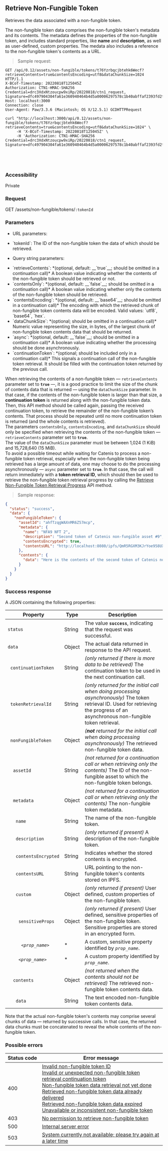 ## Retrieve Non-Fungible Token

Retrieves the data associated with a non-fungible token.

<aside class="notice">
The non-fungible token data comprises the non-fungible token's metadata and its contents. The metadata defines the
 properties of the non-fungible token, and includes standard properties, like <b>name</b> and <b>description</b>, as
 well as user-defined, custom properties. The medata also includes a reference to the non-fungible token's contents as
 a URL.
</aside>

> Sample request:

```http--raw
GET /api/0.12/assets/non-fungible/tokens/t76Yzrbqcjbtehk6Wecf?retrieveContents=true&contentsEncoding=utf8&dataChunkSize=1024 HTTP/1.1
X-BCoT-Timestamp: 20220818T125045Z
Authorization: CTN1-HMAC-SHA256 Credential=drc3XdxNtzoucpw9xiRp/20220818/ctn1_request, Signature=dfc497904304fa61e360940464b4d5a00006297578c1b40abffaf2393fd2fae0
Host: localhost:3000
Connection: close
User-Agent: Paw/3.3.6 (Macintosh; OS X/12.5.1) GCDHTTPRequest
```

```shell
curl "http://localhost:3000/api/0.12/assets/non-fungible/tokens/t76Yzrbqcjbtehk6Wecf?retrieveContents=true&contentsEncoding=utf8&dataChunkSize=1024" \
     -H 'X-BCoT-Timestamp: 20220818T125045Z' \
     -H 'Authorization: CTN1-HMAC-SHA256 Credential=drc3XdxNtzoucpw9xiRp/20220818/ctn1_request, Signature=dfc497904304fa61e360940464b4d5a00006297578c1b40abffaf2393fd2fae0'
```

```html--javascript
```

```javascript--node
```

```php
```

```rust
```

### Accessibility

Private

### Request

GET /assets/non-fungible/tokens/`:tokenId`

### Parameters

<!-- Note: we are not using the native markdown list feature for the second level items because the generated
        HTML has no space to the following first level item -->
- URL parameters:
<ul class="parameterList">
  <li>`tokenId`: The ID of the non-fungible token the data of which should be retrieved.</li>
</ul>

- Query string parameters:
<ul class="parameterList">
  <li>`retrieveContents`: *(optional, default: __`true`__; should be omitted in a continuation call)* A boolean value indicating whether the contents of the non-fungible token should be retrieved or not. </li>
  <li>`contentsOnly`: *(optional, default: __`false`__; should be omitted in a continuation call)* A boolean value indicating whether only the contents of the non-fungible token should be retrieved. </li>
  <li>`contentsEncoding`: *(optional, default: __`base64`__; should be omitted in a continuation call)* The encoding with which the retrieved chunk of non-fungible token contents data will be encoded. Valid values: `utf8`, `base64`, `hex`. </li>
  <li>`dataChunkSize`: *(optional; should be omitted in a continuation call)* Numeric value representing the size, in bytes, of the largest chunk of non-fungible token contents data that should be returned.</li>
  <li>`async`: *(optional, default: __`false`__; should be omitted in a continuation call)* A boolean value indicating whether the processing should be done asynchronously.</li>
  <li>`continuationToken`: *(optional; should be included only in a continuation call)* This signals a continuation call of the non-fungible token retrieval. It should be filled with the continuation token returned by the previous call.</li>
</ul>

<aside class="notice">
When retrieving the contents of a non-fungible token — <code>retrieveContents</code> parameter set to <code><b>true</b></code> —,
 it is a good practice to limit the size of the chunk of contents data that is returned — using the <code>dataChunkSize</code>
 parameter. In that case, if the contents of the non-fungible token is larger than that size, a <b>continuation token</b>
 is returned along with the non-fungible token data. Then, this API method should be called again, passing the received
 continuation token, to retrieve the remainder of the non-fungible token’s contents. That process should be repeated
 until no more continuation token is returned (and the whole contents is retrieved).
</aside>

<aside class="warning">
The parameters <code>contentsOnly</code>, <code>contentsEncoding</code>, and <code>dataChunkSize</code> should only be
 specified when retrieving the contents of the non-fungible token — <code>retrieveContents</code> parameter set to <code><b>true</b></code>.
</aside>

<aside class="warning">
The value of the <code>dataChunkSize</code> parameter must be between 1,024 (1 KiB) and 15,728,640 (15 MiB).
</aside>

<aside class="notice">
To avoid a possible timeout while waiting for Catenis to process a non-fungible token retrieval, especially when the
 non-fungible token being retrieved has a large amount of data, one may choose to do the processing asynchronously
 — <code>async</code> parameter set to <code><b>true</b></code>. In that case, the call will return immediately with a
 <b>token retrieval ID</b>, which should then be used to retrieve the non-fungible token retrieval progress by calling
 the <a href="#retrieve-non-fungible-token-retrieval-progress">Retrieve Non-Fungible Token Retrieval Progress</a> API
 method.
</aside>

> Sample response:

```json
{
  "status": "success",
  "data": {
    "nonFungibleToken": {
      "assetId": "ahfTzqgWAXnMR6Z57mcp",
      "metadata": {
        "name": "NFA9 NFT 2",
        "description": "Second token of Catenis non-fungible asset #9",
        "contentsEncrypted": true,
        "contentsURL": "http://localhost:8080/ipfs/QmR5RGXM3KJrYoe958UXuaL2TXt24ga53xKZvqaY2pDeZ1"
      },
      "contents": {
        "data": "Here is the contents of the second token of Catenis non-fungible asset #9 (part #1); and here is the last part of the contents of the second token of Catenis non-fungible asset #9."
      }
    }
  }
}
```

### Success response

A JSON containing the following properties:

| Property | Type | Description |
| -------- | ---- | ----------- |
| `status` | String | The value **`success`**, indicating that the request was successful. |
| `data` | Object | The actual data returned in response to the API request. |
| &nbsp;&nbsp;`continuationToken` | String | *(only returned if there is more data to be retrieved)* The continuation token to be used in the next continuation call. |
| &nbsp;&nbsp;`tokenRetrievalId` | String | *(only returned for the initial call when doing processing asynchronously)* The token retrieval ID. Used for retrieving the progress of an asynchronous non-fungible token retrieval. |
| &nbsp;&nbsp;`nonFungibleToken` | Object | *(__not__ returned for the initial call when doing processing asynchronously)* The retrieved non-fungible token data. |
| &nbsp;&nbsp;&nbsp;&nbsp;`assetId` | String | *(not returned for a continuation call or when retrieving only the contents)* The ID of the non-fungible asset to which the non-fungible token belongs. |
| &nbsp;&nbsp;&nbsp;&nbsp;`metadata` | Object | *(not returned for a continuation call or when retrieving only the contents)* The non-fungible token metadata. |
| &nbsp;&nbsp;&nbsp;&nbsp;&nbsp;&nbsp;`name` | String | The name of the non-fungible token. |
| &nbsp;&nbsp;&nbsp;&nbsp;&nbsp;&nbsp;`description` | String | *(only returned if present)* A description of the non-fungible token. |
| &nbsp;&nbsp;&nbsp;&nbsp;&nbsp;&nbsp;`contentsEncrypted` | String | Indicates whether the stored contents is encrypted. |
| &nbsp;&nbsp;&nbsp;&nbsp;&nbsp;&nbsp;`contentsURL` | String | URL pointing to the non-fungible token's contents stored on IPFS. |
| &nbsp;&nbsp;&nbsp;&nbsp;&nbsp;&nbsp;`custom` | Object | *(only returned if present)* User defined, custom properties of the non-fungible token. |
| &nbsp;&nbsp;&nbsp;&nbsp;&nbsp;&nbsp;&nbsp;&nbsp;`sensitiveProps` | Object | *(only returned if present)* User defined, sensitive properties of the non-fungible token. Sensitive properties are stored in an encrypted form. |
| &nbsp;&nbsp;&nbsp;&nbsp;&nbsp;&nbsp;&nbsp;&nbsp;&nbsp;&nbsp;_`<prop_name>`_ | * | A custom, sensitive property identified by _`prop_name`_. |
| &nbsp;&nbsp;&nbsp;&nbsp;&nbsp;&nbsp;&nbsp;&nbsp;_`<prop_name>`_ | * | A custom property identified by _`prop_name`_. |
| &nbsp;&nbsp;&nbsp;&nbsp;`contents` | Object | *(not returned when the contents should not be retrieved)* The retrieved non-fungible token contents data. |
| &nbsp;&nbsp;&nbsp;&nbsp;&nbsp;&nbsp;`data` | String | The text encoded non-fungible token contents data. |

<aside class="notice">
Note that the actual non-fungible token's contents may comprise several chunks of data — returned by successive calls.
 In that case, the returned data chunks must be concatenated to reveal the whole contents of the non-fungible token. 
</aside>

### Possible errors

| Status&nbsp;code | Error&nbsp;message |
| ----------- | ------------- |
| 400 | <a href="#error_msg_320">Invalid non-fungible token ID</a><br><a href="#error_msg_340">Invalid or unexpected non-fungible token retrieval continuation token</a><br><a href="#error_msg_330">Non-fungible token data retrieval not yet done</a><br><a href="#error_msg_335">Retrieved non-fungible token data already delivered</a><br><a href="#error_msg_345">Retrieved non-fungible token data expired</a><br><a href="#error_msg_325">Unavailable or inconsistent non-fungible token</a> |
| 403 | <a href="#error_msg_350">No permission to retrieve non-fungible token</a> | 
| 500 | <a href="#error_msg_100">Internal server error</a> |
| 503 | <a href="#error_msg_220">System currently not available; please try again at a later time</a> |
